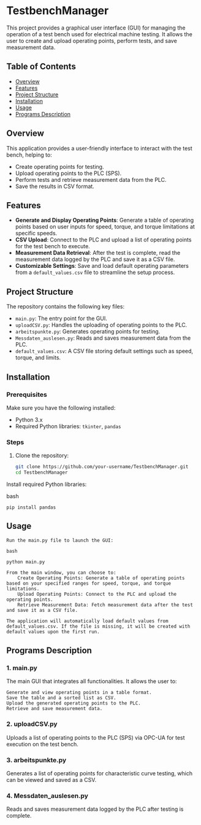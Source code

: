 # TestbenchManager

This project provides a graphical user interface (GUI) for managing the operation of a test bench used for electrical machine testing. It allows the user to create and upload operating points, perform tests, and save measurement data.

## Table of Contents
- [Overview](#overview)
- [Features](#features)
- [Project Structure](#project-structure)
- [Installation](#installation)
- [Usage](#usage)
- [Programs Description](#programs-description)

## Overview

This application provides a user-friendly interface to interact with the test bench, helping to:
- Create operating points for testing.
- Upload operating points to the PLC (SPS).
- Perform tests and retrieve measurement data from the PLC.
- Save the results in CSV format.

## Features

- **Generate and Display Operating Points**: Generate a table of operating points based on user inputs for speed, torque, and torque limitations at specific speeds.
- **CSV Upload**: Connect to the PLC and upload a list of operating points for the test bench to execute.
- **Measurement Data Retrieval**: After the test is complete, read the measurement data logged by the PLC and save it as a CSV file.
- **Customizable Settings**: Save and load default operating parameters from a `default_values.csv` file to streamline the setup process.

## Project Structure

The repository contains the following key files:

- `main.py`: The entry point for the GUI.
- `uploadCSV.py`: Handles the uploading of operating points to the PLC.
- `arbeitspunkte.py`: Generates operating points for testing.
- `Messdaten_auslesen.py`: Reads and saves measurement data from the PLC.
- `default_values.csv`: A CSV file storing default settings such as speed, torque, and limits.

## Installation

### Prerequisites

Make sure you have the following installed:
- Python 3.x
- Required Python libraries: `tkinter`, `pandas`

### Steps

1. Clone the repository:
   ```bash
   git clone https://github.com/your-username/TestbenchManager.git
   cd TestbenchManager
Install required Python libraries:

bash

    pip install pandas

## Usage

    Run the main.py file to launch the GUI:

    bash

    python main.py

    From the main window, you can choose to:
        Create Operating Points: Generate a table of operating points based on your specified ranges for speed, torque, and torque limitations.
        Upload Operating Points: Connect to the PLC and upload the operating points.
        Retrieve Measurement Data: Fetch measurement data after the test and save it as a CSV file.

    The application will automatically load default values from default_values.csv. If the file is missing, it will be created with default values upon the first run.

## Programs Description
### 1. main.py

The main GUI that integrates all functionalities. It allows the user to:

    Generate and view operating points in a table format.
    Save the table and a sorted list as CSV.
    Upload the generated operating points to the PLC.
    Retrieve and save measurement data.

### 2. uploadCSV.py

Uploads a list of operating points to the PLC (SPS) via OPC-UA for test execution on the test bench.

### 3. arbeitspunkte.py

Generates a list of operating points for characteristic curve testing, which can be viewed and saved as a CSV.

### 4. Messdaten_auslesen.py

Reads and saves measurement data logged by the PLC after testing is complete.
